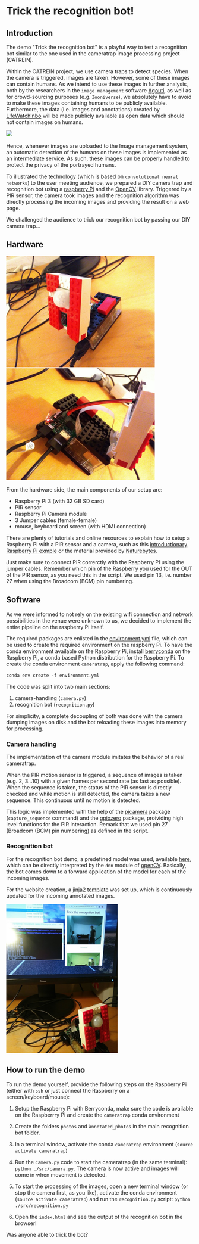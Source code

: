 # Trick the recognition bot!

## Introduction

The demo "Trick the recognition bot" is a playful way to test a recognition bot similar to the one used in the cameratrap image processing project (CATREIN). 

Within the CATREIN project, we use camera traps to detect species. When the camera is triggered, images are taken. However, some of these images can contain humans. As we intend to use these images in further analysis, both by the researchers in the `image management` software [Agouti](http://cameratraplab.org/agouti), as well as for crowd-sourcing purposes (e.g. `Zooniverse`), we absolutely have to avoid to make these images containing humans to be publicly available. Furthermore, the data (i.e. images and annotations) created by [LifeWatchInbo](https://lifewatch.inbo.be/blog/) will be made publicly available as open data which should not contain images on humans.

![](./static/scheme.png)

Hence, whenever images are uploaded to the Image management system, an automatic detection of the humans on these images is implemented as an intermediate service. As such, these images can be properly handled to protect the privacy of the portrayed humans. 

To illustrated the technology (which is based on `convolutional neural networks`) to the user meeting audience, we prepared a DIY camera trap and recognition bot using a [raspberry Pi](https://www.raspberrypi.org/) and the [OpenCV](https://opencv.org/) library.  Triggered by a PIR sensor, the camera took images and the recognition algorithm was directly processing the incoming images and providing the result on a web page. 

We challenged the audience to trick our recognition bot by passing our DIY camera trap...

## Hardware

<img src="./static/setup_1.jpg" width="400"><img src="./static/setup_3.jpg" width="400">

From the hardware side, the main components of our setup are:

- Raspberry Pi 3 (with 32 GB SD card)
- PIR sensor
- Raspberry Pi Camera module
- 3 Jumper cables (female-female)
- mouse, keyboard and screen (with HDMI connection)

There are plenty of tutorials and online resources to explain how to setup a Raspberry Pi with a PIR sensor and a camera, such as this [introductionary Raspberry Pi exmple](https://projects.raspberrypi.org/en/projects/parent-detector) or the material provided by [Naturebytes](http://naturebytes.org/). 

Just make sure to connect PIR correrctly with the Raspberry PI using the jumper cables. Remember which pin of the Raspberry you used for the OUT of the PIR sensor, as you need this in the script. We used pin 13, i.e. number 27 when using the Broadcom (BCM) pin numbering. 


## Software

As we were informed to not rely on the existing wifi connection and network possibilities in the venue were unknown to us, we decided to implement the entire pipeline on the raspberry Pi itself. 

The required packages are enlisted in the [environment.yml](./environment.yml) file, which can be used to create the required environment on the raspberry Pi. To have the conda environment available on the Raspberry Pi, install [berryconda](https://github.com/jjhelmus/berryconda) on the Raspberry Pi, a conda based Python distribution for the Raspberry Pi. To create the conda environment `cameratrap`, apply the following command:

```
conda env create -f environment.yml
```

The code was split into two main sections:

1. camera-handling (`camera.py`)
2. recognition bot (`recognition.py`)

For simplicity, a complete decoupling of both was done with the camera dumping images on disk and the bot reloading these images into memory for processing. 

### Camera handling

The implementation of the camera module imitates the behavior of a real cameratrap. 

When the PIR motion sensor is triggered, a sequence of images is taken (e.g. 2, 3...10) with a given frames per second rate (as fast as possible). When the sequence is taken, the status of the PIR sensor is directly checked and while motion is still detected, the camera takes a new sequence. This continuous until no motion is detected. 

This logic was implemented with the help of the [picamera](http://picamera.readthedocs.io/en/release-1.13/recipes1.html#capturing-consistent-images) package (`capture_sequence` command) and the [gpiozero](https://gpiozero.readthedocs.io/en/stable/api_input.html#motion-sensor-d-sun-pir) package, proividing high level functions for the PIR interaction. Remark that we used pin 27 (Broadcom (BCM) pin numbering) as defined in the script. 

### Recognition bot

For the recognition bot demo, a predefined model was used, available [here](https://github.com/C-Aniruddh/realtime_object_recognition), which can be directly interpreted by the `dnn` module of [openCV](https://opencv.org/). Basically, the bot comes down to a forward application of the model for each of the incoming images. 

For the website creation, a  [jinja2](http://jinja.pocoo.org/docs/2.10/) [template](./static/template.html) was set up, which is continuously updated for the incoming annotated images. 

<img src="./static/setup_2.jpg" width="300">

## How to run the demo

To run the demo yourself, provide the following steps on the Raspberry Pi (either with `ssh` or just connect the Raspberry on a screen/keyboard/mouse):
1. Setup the Raspberry Pi with Berryconda, make sure the code is available on the Raspberrry Pi and create the `cameratrap` conda environment 

2. Create the folders `photos` and `ànnotated_photos` in the main recognition bot folder. 

3. In a terminal window, activate the conda `cameratrap` environment (`source activate cameratrap`)

4. Run the `camera.py` code to start the cameratrap (in the same terminal): `python ./src/camera.py`. The camera is now active and images will come in when movement is detected.

5. To start the processing of the images, open a new terminal window (or stop the camera first, as you like), activate the conda environment (`source activate cameratrap`) and run the `recognition.py` script: `python ./src/recognition.py`

6. Open the `index.html` and see the output of the recognition bot in the browser!

Was anyone able to trick the bot?

